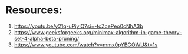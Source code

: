 # Resources:
1. https://youtu.be/y21q-uPiylQ?si=-tcZcePeo0cNhA3b
2. https://www.geeksforgeeks.org/minimax-algorithm-in-game-theory-set-4-alpha-beta-pruning/
3. https://www.youtube.com/watch?v=mmx0pYBGOWU&t=1s

